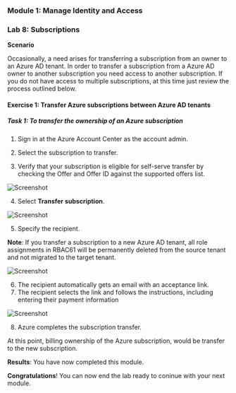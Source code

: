 
### Module 1: Manage Identity and Access 

### Lab 8: Subscriptions


**Scenario**

Occasionally, a need arises for transferring a subscription from an owner to an Azure AD tenant. In order to transfer a subscription from a Azure AD owner to another subscription you need access to another subscription. If you do not have access to multiple subscriptions,
at this time just review the process outlined below.


#### Exercise 1: Transfer Azure subscriptions between Azure AD tenants

##### Task 1: To transfer the ownership of an Azure subscription

1.  Sign in at the Azure Account Center as the account admin.

2.  Select the subscription to transfer.

3.  Verify that your subscription is eligible for self-serve transfer by checking the Offer and Offer ID against the supported offers list.

 ![Screenshot](https://godeployblob.blob.core.windows.net//labguideimages/AZ-500---VML---v2-Sept-2019/Module-1/a22b9ef9-e1e0-42ee-ba01-e7806d6baaec.png)
 
4.  Select **Transfer subscription**.

 ![Screenshot](https://godeployblob.blob.core.windows.net//labguideimages/AZ-500---VML---v2-Sept-2019/Module-1/9609e809-9eb4-4909-a44d-b23d0756e553.png)

5.  Specify the recipient.

**Note**: If you transfer a subscription to a new Azure AD tenant, all role assignments in RBAC61 will be permanently deleted from the source tenant and not migrated to the target tenant.


 ![Screenshot](https://godeployblob.blob.core.windows.net//labguideimages/AZ-500---VML---v2-Sept-2019/Module-1/27a1d1a4-0779-4403-86e5-203dabdeddb9.png)

6.  The recipient automatically gets an email with an acceptance link.
7.  The recipient selects the link and follows the instructions, including entering their payment information

 ![Screenshot](https://godeployblob.blob.core.windows.net//labguideimages/AZ-500---VML---v2-Sept-2019/Module-1/fd57efa4-b461-4946-bbf7-286f043cb767.png)

8.  Azure completes the subscription transfer.

 At this point, billing ownership of the Azure subscription, would be transfer to the new subscription.


**Results**: You have now completed this module.


**Congratulations**! You can now end the lab ready to coninue with your next module.

